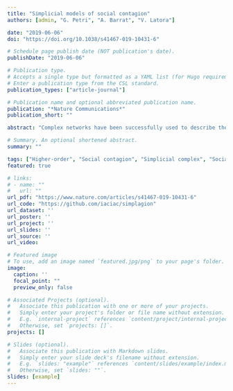 ```yaml
---
title: "Simplicial models of social contagion"
authors: [admin, "G. Petri", "A. Barrat", "V. Latora"]

date: "2019-06-06"
doi: "https://doi.org/10.1038/s41467-019-10431-6"

# Schedule page publish date (NOT publication's date).
publishDate: "2019-06-06"

# Publication type.
# Accepts a single type but formatted as a YAML list (for Hugo requirements).
# Enter a publication type from the CSL standard.
publication_types: ["article-journal"]

# Publication name and optional abbreviated publication name.
publication: "*Nature Communications*"
publication_short: ""

abstract: "Complex networks have been successfully used to describe the spread of diseases in populations of interacting individuals. Conversely, pairwise interactions are often not enough to characterize social contagion processes such as opinion formation or the adoption of novelties, where complex mechanisms of influence and reinforcement are at work. Here we introduce a higher-order model of social contagion in which a social system is represented by a simplicial complex and contagion can occur through interactions in groups of different sizes. Numerical simulations of the model on both empirical and synthetic simplicial complexes highlight the emergence of novel phenomena such as a discontinuous transition induced by higher-order interactions. We show analytically that the transition is discontinuous and that a bistable region appears where healthy and endemic states co-exist. Our results help explain why critical masses are required to initiate social changes and contribute to the understanding of higher-order interactions in complex systems."

# Summary. An optional shortened abstract.
summary: ""

tags: ["Higher-order", "Social contagion", "Simplicial complex", "Social dynamics"]
featured: true

# links:
# - name: ""
#   url: ""
url_pdf: "https://www.nature.com/articles/s41467-019-10431-6"
url_code: "https://github.com/iaciac/simplagion"
url_dataset: ''
url_poster: ''
url_project: ''
url_slides: ''
url_source: ''
url_video: 

# Featured image
# To use, add an image named `featured.jpg/png` to your page's folder. 
image:
  caption: ''
  focal_point: ""
  preview_only: false

# Associated Projects (optional).
#   Associate this publication with one or more of your projects.
#   Simply enter your project's folder or file name without extension.
#   E.g. `internal-project` references `content/project/internal-project/index.md`.
#   Otherwise, set `projects: []`.
projects: []

# Slides (optional).
#   Associate this publication with Markdown slides.
#   Simply enter your slide deck's filename without extension.
#   E.g. `slides: "example"` references `content/slides/example/index.md`.
#   Otherwise, set `slides: ""`.
slides: [example]
---
```

